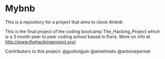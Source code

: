 # Mybnb

This is a repository for a project that aims to clone Airbnb

This is the final project of the coding bootcamp The_Hacking_Project which is a 3 month peer to peer coding school based in Paris. More on info at http://www.thehackingproject.org/

Contributors to this project:
@gusholguin
@amehmeto
@antoinepernet